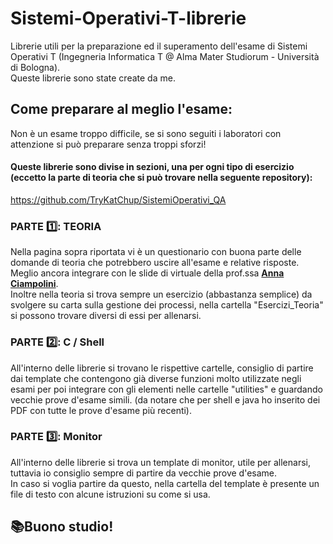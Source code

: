 # Sistemi-Operativi-T-librerie
Librerie utili per la preparazione ed il superamento dell'esame di Sistemi Operativi T (Ingegneria Informatica T @ Alma Mater Studiorum - Università di Bologna).  
Queste librerie sono state create da me. 

## Come preparare al meglio l'esame:
Non è un esame troppo difficile, se si sono seguiti i laboratori con attenzione si può preparare senza troppi sforzi!
#### Queste librerie sono divise in sezioni, una per ogni tipo di esercizio (eccetto la parte di teoria che si può trovare nella seguente repository):
  https://github.com/TryKatChup/SistemiOperativi_QA
### PARTE 1️⃣: TEORIA
  Nella pagina sopra riportata vi è un questionario con buona parte delle domande di teoria che potrebbero uscire all'esame e relative risposte.  
  Meglio ancora integrare con le slide di virtuale della prof.ssa [**Anna Ciampolini**](https://www.unibo.it/sitoweb/anna.ciampolini).  
  Inoltre nella teoria si trova sempre un esercizio (abbastanza semplice) da svolgere su carta sulla gestione dei processi, nella cartella "Esercizi_Teoria" si possono trovare diversi di essi per allenarsi.
### PARTE 2️⃣: C / Shell
  All'interno delle librerie si trovano le rispettive cartelle, consiglio di partire dai template che contengono già diverse funzioni molto utilizzate negli esami per poi integrare con gli elementi nelle cartelle "utilities" e guardando vecchie prove d'esame simili.
  (da notare che per shell e java ho inserito dei PDF con tutte le prove d'esame più recenti).
### PARTE 3️⃣: Monitor
  All'interno delle librerie si trova un template di monitor, utile per allenarsi, tuttavia io consiglio sempre di partire da vecchie prove d'esame.  
  In caso si voglia partire da questo, nella cartella del template è presente un file di testo con alcune istruzioni su come si usa.

## 📚Buono studio!
